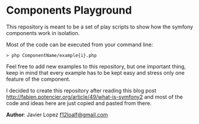 Components Playground
=====================

This repository is meant to be a set of play scripts to show how the symfony components work in isolation.

Most of the code can be executed from your command line:

    > php ComponentName/example{i}.php

Feel free to add new examples to this repository, but one important thing, keep in mind that every example
has to be kept easy and stress only one feature of the component.

I decided to create this repository after reading this blog post
http://fabien.potencier.org/article/49/what-is-symfony2
and most of the code and ideas here are just copied and pasted from there.

**Author**: Javier Lopez <f12loalf@gmail.com>
